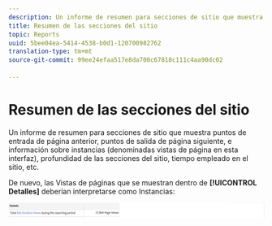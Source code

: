 ```yaml
---
description: Un informe de resumen para secciones de sitio que muestra puntos de entrada de página anterior, puntos de salida de página siguiente, e información sobre instancias (denominadas vistas de página en esta interfaz), profundidad de las secciones del sitio, tiempo empleado en el sitio, etc.
title: Resumen de las secciones del sitio
topic: Reports
uuid: 5bee04ea-5414-4538-b0d1-120700982762
translation-type: tm+mt
source-git-commit: 99ee24efaa517e8da700c67818c111c4aa90dc02

---
```



# Resumen de las secciones del sitio

Un informe de resumen para secciones de sitio que muestra puntos de entrada de página anterior, puntos de salida de página siguiente, e información sobre instancias (denominadas vistas de página en esta interfaz), profundidad de las secciones del sitio, tiempo empleado en el sitio, etc.

De nuevo, las Vistas de páginas que se muestran dentro de **[!UICONTROL Detalles]** deberían interpretarse como Instancias:

![](assets/site_sec_summ.png)

